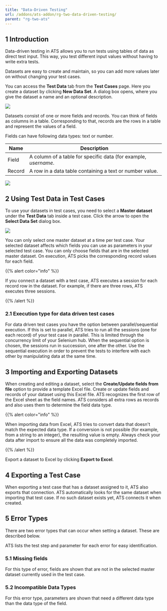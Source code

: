 ```yaml
---
title: "Data-Driven Testing"
url: /addons/ats-addon/rg-two-data-driven-testing/
parent: "rg-two-ats"
---
```


## 1 Introduction

Data-driven testing in ATS allows you to run tests using tables of data as direct test input. This way, you test different input values without having to write extra tests.

Datasets are easy to create and maintain, so you can add more values later on without changing your test cases.

You can access the **Test Data** tab from the **Test Cases** page. Here you create a dataset by clicking **New Data Set**. A dialog box opens, where you give the dataset a name and an optional description.

![](/attachments/addons/ats-addon/rg-ats/rg-two-ats/rg-two-test/test-data-tab.png)

Datasets consist of one or more fields and records. You can think of fields as columns in a table. Corresponding to that, records are the rows in a table and represent the values of a field.

Fields can have following data types: text or number.

| Name   | Description                              |
| ------ | ---------------------------------------- |
| Field  | A column of a table for specific data (for example, *username*. |
| Record | A row in a data table containing a text or number value. |

![](/attachments/addons/ats-addon/rg-ats/rg-two-ats/rg-two-test/test-data.PNG)

## 2 Using Test Data in Test Cases

To use your datasets in test cases, you need to select a **Master dataset** under the **Test Data** tab inside a test case. Click the arrow to open the **Select Data Set** dialog box.

![](/attachments/addons/ats-addon/rg-ats/rg-two-ats/rg-two-test/master-data-set.png)

You can only select one master dataset at a time per test case. Your selected dataset affects which fields you can use as parameters in your selected test case. You can only choose fields that are in the selected master dataset. On execution, ATS picks the corresponding record values for each field.

{{% alert color="info" %}}

If you connect a dataset with a test case, ATS executes a session for each record row in the dataset. For example, if there are three rows, ATS executes three sessions.

{{% /alert %}}


### 2.1 Execution type for data driven test cases

For data driven test cases you have the option between parallel/sequential execution. If this is set to parallel, ATS tries to run all the sessions (one for each record) of your test case in parallel. This is limited through the concurrency limit of your Selenium hub. When the sequential option is chosen, the sessions run in succession, one after the other.
Use the sequential execution in order to prevent the tests to interfere with each other by manipulating data at the same time.

## 3 Importing and Exporting Datasets

When creating and editing a dataset, select the **Create/Update fields from file** option to provide a template Excel file. Create or update fields and records of your dataset using this Excel file. ATS recognizes the first row of the Excel sheet as the field names. ATS considers all extra rows as records and also uses them to determine the field data type.

{{% alert color="info" %}}

When importing data from Excel, ATS tries to convert data that doesn't match the expected data type. If a conversion is not possible (for example, from a string to an integer), the resulting value is empty. Always check your data after import to ensure all the data was completely imported.

{{% /alert %}}

Export a dataset to Excel by clicking **Export to Excel**.

## 4 Exporting a Test Case

When exporting a test case that has a dataset assigned to it, ATS also exports that connection. ATS automatically looks for the same dataset when importing that test case. If no such dataset exists yet, ATS connects it when created.

## 5 Error Types

There are two error types that can occur when setting a dataset. These are described below.

ATS lists the test step and parameter for each error for easy identification.

### 5.1 Missing fields

For this type of error, fields are shown that are not in the selected master dataset currently used in the test case.

### 5.2 Incompatible Data Types

For this error type, parameters are shown that need a different data type than the data type of the field.
